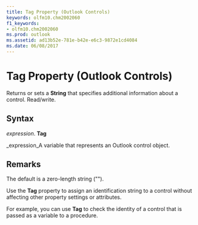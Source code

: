 ```yaml
---
title: Tag Property (Outlook Controls)
keywords: olfm10.chm2002060
f1_keywords:
- olfm10.chm2002060
ms.prod: outlook
ms.assetid: ad13b52e-781e-b42e-e6c3-9872e1cd4084
ms.date: 06/08/2017
---
```



# Tag Property (Outlook Controls)

Returns or sets a **String** that specifies additional information about a control. Read/write.


## Syntax

 _expression_. **Tag**

 _expression_A variable that represents an Outlook control object.


## Remarks

The default is a zero-length string ("").

Use the **Tag** property to assign an identification string to a control without affecting other property settings or attributes.

For example, you can use **Tag** to check the identity of a control that is passed as a variable to a procedure.


